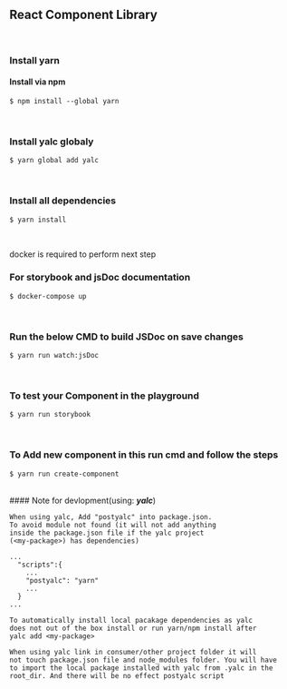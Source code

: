 ## <b>React Component Library</b>

<br/>

### <b>Install yarn</b>

#### Install via npm

```
$ npm install --global yarn
```

<br/>

### Install yalc globaly

```
$ yarn global add yalc
```

<br/>

### Install all dependencies

```
$ yarn install
```

<br/>

docker is required to perform next step

### <b>For storybook and jsDoc documentation</b>

```
$ docker-compose up
```

<br/>

### <b>Run the below CMD to build JSDoc on save changes</b>

```
$ yarn run watch:jsDoc
```

<br/>

### <b>To test your Component in the playground</b>

```
$ yarn run storybook
```

<br/>

### <b>To Add new component in this run cmd and follow the steps</b>

```
$ yarn run create-component
```

<br/>
#### Note for devlopment(using: <i><b>yalc</b></i>)

```
When using yalc, Add "postyalc" into package.json.
To avoid module not found (it will not add anything
inside the package.json file if the yalc project
(<my-package>) has dependencies)

...
  "scripts":{
    ...
    "postyalc": "yarn"
    ...
  }
...

To automatically install local pacakage dependencies as yalc
does not out of the box install or run yarn/npm install after
yalc add <my-package>

When using yalc link in consumer/other project folder it will
not touch package.json file and node_modules folder. You will have
to import the local package installed with yalc from .yalc in the
root_dir. And there will be no effect postyalc script

```
